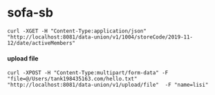 # sofa-sb


```shell script
curl -XGET -H "Content-Type:application/json" "http://localhost:8081/data-union/v1/1004/storeCode/2019-11-12/date/activeMembers"
```


#### upload file

```shell script
curl -XPOST -H "Content-Type:multipart/form-data" -F "file=@/Users/tank198435163.com/hello.txt" "http://localhost:8081/data-union/v1/upload/file"  -F "name=lisi" 
```
